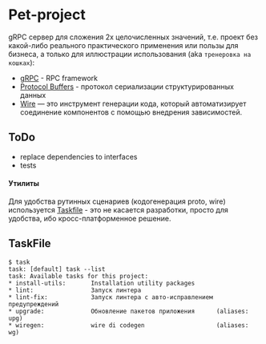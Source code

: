 #   Pet-project

gRPC сервер для сложения 2х целочисленных значений, т.е. проект без какой-либо реального практического применения 
или пользы для бизнеса, а только для иллюстрации использования (aka `тренеровка на кошках`):
- [gRPC](https://grpc.io/) - RPC framework
- [Protocol Buffers](https://protobuf.dev/) - протокол сериализации структурированных данных
- [Wire](https://github.com/google/wire) — это инструмент генерации кода, который автоматизирует соединение компонентов с помощью внедрения зависимостей.

##  ToDo
- replace dependencies to interfaces
- tests

#### Утилиты
Для удобства рутинных сценариев (кодогенерация proto, wire) используется [Taskfile](https://taskfile.dev/) - это не
касается разработки, просто для удобства, ибо кросс-платформенное решение.

##  TaskFile

```shell
$ task
task: [default] task --list
task: Available tasks for this project:
* install-utils:       Installation utility packages
* lint:                Запуск линтера
* lint-fix:            Запуск линтера с авто-исправлением предупреждений
* upgrade:             Обновление пакетов приложения      (aliases: upg)
* wiregen:             wire di codegen                    (aliases: wg)

```